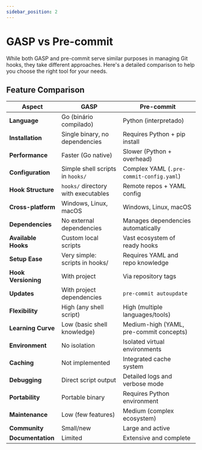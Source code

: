 ```yaml
---
sidebar_position: 2
---
```


# GASP vs Pre-commit

While both GASP and pre-commit serve similar purposes in managing Git hooks, they take different approaches. Here's a detailed comparison to help you choose the right tool for your needs.

## Feature Comparison

| Aspect | GASP | Pre-commit |
| --- | --- | --- |
| **Language** | Go (binário compilado) | Python (interpretado) |
| **Installation** | Single binary, no dependencies | Requires Python + pip install |
| **Performance** | Faster (Go native) | Slower (Python + overhead) |
| **Configuration** | Simple shell scripts in `hooks/` | Complex YAML (`.pre-commit-config.yaml`) |
| **Hook Structure** | `hooks/` directory with executables | Remote repos + YAML config |
| **Cross-platform** | Windows, Linux, macOS | Windows, Linux, macOS |
| **Dependencies** | No external dependencies | Manages dependencies automatically |
| **Available Hooks** | Custom local scripts | Vast ecosystem of ready hooks |
| **Setup Ease** | Very simple: scripts in hooks/ | Requires YAML and repo knowledge |
| **Hook Versioning** | With project | Via repository tags |
| **Updates** | With project dependencies | `pre-commit autoupdate` |
| **Flexibility** | High (any shell script) | High (multiple languages/tools) |
| **Learning Curve** | Low (basic shell knowledge) | Medium-high (YAML, pre-commit concepts) |
| **Environment** | No isolation | Isolated virtual environments |
| **Caching** | Not implemented | Integrated cache system |
| **Debugging** | Direct script output | Detailed logs and verbose mode |
| **Portability** | Portable binary | Requires Python environment |
| **Maintenance** | Low (few features) | Medium (complex ecosystem) |
| **Community** | Small/new | Large and active |
| **Documentation** | Limited | Extensive and complete |
